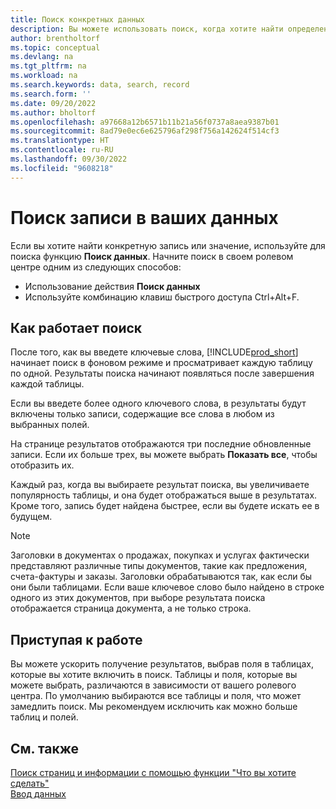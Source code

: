 ```yaml
---
title: Поиск конкретных данных
description: Вы можете использовать поиск, когда хотите найти определенную запись.
author: brentholtorf
ms.topic: conceptual
ms.devlang: na
ms.tgt_pltfrm: na
ms.workload: na
ms.search.keywords: data, search, record
ms.search.form: ''
ms.date: 09/20/2022
ms.author: bholtorf
ms.openlocfilehash: a97668a12b6571b11b21a56f0737a8aea9387b01
ms.sourcegitcommit: 8ad79e0ec6e625796af298f756a142624f514cf3
ms.translationtype: HT
ms.contentlocale: ru-RU
ms.lasthandoff: 09/30/2022
ms.locfileid: "9608218"
---
```

# <a name="search-for-a-record-in-your-data"></a>Поиск записи в ваших данных

Если вы хотите найти конкретную запись или значение, используйте для поиска функцию **Поиск данных**. Начните поиск в своем ролевом центре одним из следующих способов:

* Использование действия **Поиск данных**
* Используйте комбинацию клавиш быстрого доступа Ctrl+Alt+F.

## <a name="how-search-works"></a>Как работает поиск

После того, как вы введете ключевые слова, [!INCLUDE[prod_short](includes/prod_short.md)] начинает поиск в фоновом режиме и просматривает каждую таблицу по одной. Результаты поиска начинают появляться после завершения каждой таблицы. 

Если вы введете более одного ключевого слова, в результаты будут включены только записи, содержащие все слова в любом из выбранных полей.

На странице результатов отображаются три последние обновленные записи. Если их больше трех, вы можете выбрать **Показать все**, чтобы отобразить их.

Каждый раз, когда вы выбираете результат поиска, вы увеличиваете популярность таблицы, и она будет отображаться выше в результатах. Кроме того, запись будет найдена быстрее, если вы будете искать ее в будущем.

> [!NOTE]
> Заголовки в документах о продажах, покупках и услугах фактически представляют различные типы документов, такие как предложения, счета-фактуры и заказы. Заголовки обрабатываются так, как если бы они были таблицами. Если ваше ключевое слово было найдено в строке одного из этих документов, при выборе результата поиска отображается страница документа, а не только строка.

## <a name="getting-started"></a>Приступая к работе

Вы можете ускорить получение результатов, выбрав поля в таблицах, которые вы хотите включить в поиск. Таблицы и поля, которые вы можете выбрать, различаются в зависимости от вашего ролевого центра. По умолчанию выбираются все таблицы и поля, что может замедлить поиск. Мы рекомендуем исключить как можно больше таблиц и полей.

## <a name="see-also"></a>См. также

[Поиск страниц и информации с помощью функции "Что вы хотите сделать"](ui-search.md)  
[Ввод данных](ui-enter-data.md)  
